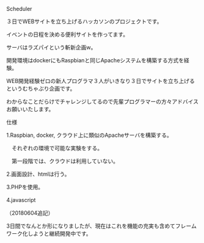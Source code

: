 Scheduler

３日でWEBサイトを立ち上げるハッカソンのプロジェクトです。

イベントの日程を決める便利サイトを作ってます。

サーバはラズパイという斬新企画w。

開発環境はdockerにもRaspbianと同じApacheシステムを構築する方式を経験。

WEB開発経験ゼロの新人プログラマ３人がいきなり３日でサイトを立ち上げるというむちゃぶり企画です。

わからなことだらけでチャレンジしてるので先輩プログラマーの方々アドバイスお願いいたします。




仕様

1.Raspbian, docker, クラウド上に類似のApacheサーバを構築する。

　それぞれの環境で可能な実験をする。

　第一段階では、クラウドは利用していない。

2.画面設計、htmlは行う。

3.PHPを使用。

4.javascript 　





（20180604追記）

3日間でなんとか形になりましたが、現在はこれを機能の充実も含めてフレームワーク化しようと継続開発中です。

